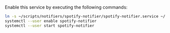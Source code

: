 Enable this service by executing the following commands:

```bash
ln -s ~/scripts/notifiers/spotify-notifier/spotify-notifier.service ~/.config/systemd/user/spotify-notifier.service
systemctl --user enable spotify-notifier
systemctl --user start spotify-notifier
```
